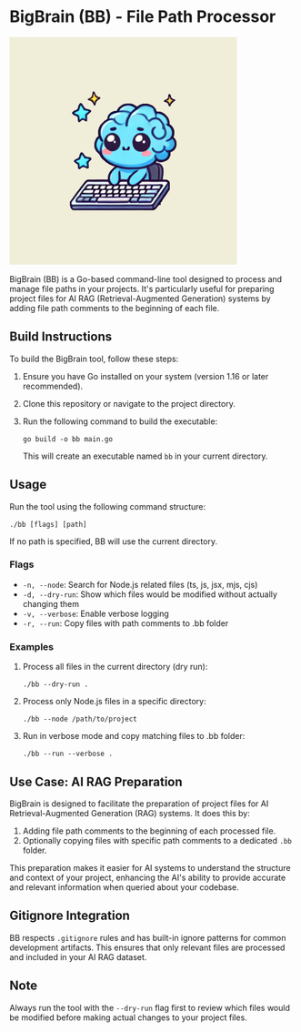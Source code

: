 # BigBrain (BB) - File Path Processor
![bb](img/BB-01.png)

BigBrain (BB) is a Go-based command-line tool designed to process and manage file paths in your projects. It's particularly useful for preparing project files for AI RAG (Retrieval-Augmented Generation) systems by adding file path comments to the beginning of each file.

## Build Instructions

To build the BigBrain tool, follow these steps:

1. Ensure you have Go installed on your system (version 1.16 or later recommended).
2. Clone this repository or navigate to the project directory.
3. Run the following command to build the executable:

   ```
   go build -o bb main.go
   ```

   This will create an executable named `bb` in your current directory.

## Usage

Run the tool using the following command structure:

```
./bb [flags] [path]
```

If no path is specified, BB will use the current directory.

### Flags

- `-n, --node`: Search for Node.js related files (ts, js, jsx, mjs, cjs)
- `-d, --dry-run`: Show which files would be modified without actually changing them
- `-v, --verbose`: Enable verbose logging
- `-r, --run`: Copy files with path comments to .bb folder

### Examples

1. Process all files in the current directory (dry run):
   ```
   ./bb --dry-run .
   ```

2. Process only Node.js files in a specific directory:
   ```
   ./bb --node /path/to/project
   ```

3. Run in verbose mode and copy matching files to .bb folder:
   ```
   ./bb --run --verbose .
   ```

## Use Case: AI RAG Preparation

BigBrain is designed to facilitate the preparation of project files for AI Retrieval-Augmented Generation (RAG) systems. It does this by:

1. Adding file path comments to the beginning of each processed file.
2. Optionally copying files with specific path comments to a dedicated `.bb` folder.

This preparation makes it easier for AI systems to understand the structure and context of your project, enhancing the AI's ability to provide accurate and relevant information when queried about your codebase.

## Gitignore Integration

BB respects `.gitignore` rules and has built-in ignore patterns for common development artifacts. This ensures that only relevant files are processed and included in your AI RAG dataset.

## Note

Always run the tool with the `--dry-run` flag first to review which files would be modified before making actual changes to your project files.